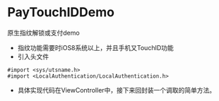 # PayTouchIDDemo
原生指纹解锁或支付demo

- 指纹功能需要时iOS8系统以上，并且手机又TouchID功能
- 引入头文件
```
#import <sys/utsname.h>
#import <LocalAuthentication/LocalAuthentication.h>

```

- 具体实现代码在ViewController中，接下来回封装一个调取的简单方法。
